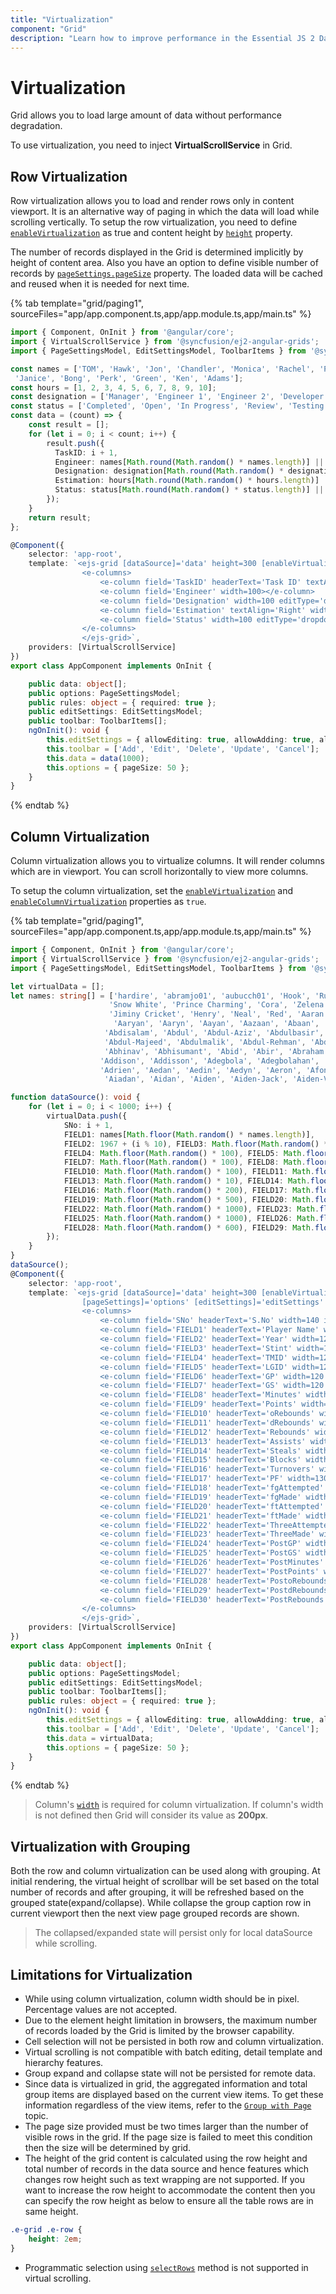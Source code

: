 ```yaml
---
title: "Virtualization"
component: "Grid"
description: "Learn how to improve performance in the Essential JS 2 DataGrid control by using row and column virtualization and grouping with virtualization. Also learn about the limitations of virtualization."
---
```


# Virtualization

Grid allows you to load large amount of data without performance degradation.

To use virtualization, you need to inject **VirtualScrollService** in Grid.

## Row Virtualization

Row virtualization allows you to load and render rows only in content viewport. It is an alternative way of
paging in which the data will load while scrolling vertically.
To setup the row virtualization, you need to define
[`enableVirtualization`](../api/grid/#enablevirtualization) as true and
content height by [`height`](../api/grid/#height) property.

The number of records displayed in the Grid is determined implicitly by height of content area. Also you have an option to define visible
number of records by
[`pageSettings.pageSize`](../api/grid/pageSettingsModel/#pagesize) property.
The loaded data will be cached and reused when it is needed for next time.

{% tab template="grid/paging1", sourceFiles="app/app.component.ts,app/app.module.ts,app/main.ts" %}

```typescript
import { Component, OnInit } from '@angular/core';
import { VirtualScrollService } from '@syncfusion/ej2-angular-grids';
import { PageSettingsModel, EditSettingsModel, ToolbarItems } from '@syncfusion/ej2-angular-grids';

const names = ['TOM', 'Hawk', 'Jon', 'Chandler', 'Monica', 'Rachel', 'Phoebe', 'Gunther', 'Ross', 'Geller', 'Joey', 'Bing', 'Tribbiani',
 'Janice', 'Bong', 'Perk', 'Green', 'Ken', 'Adams'];
const hours = [1, 2, 3, 4, 5, 6, 7, 8, 9, 10];
const designation = ['Manager', 'Engineer 1', 'Engineer 2', 'Developer', 'Tester'];
const status = ['Completed', 'Open', 'In Progress', 'Review', 'Testing']
const data = (count) => {
    const result = [];
    for (let i = 0; i < count; i++) {
        result.push({
          TaskID: i + 1,
          Engineer: names[Math.round(Math.random() * names.length)] || names[0],
          Designation: designation[Math.round(Math.random() * designation.length)] || designation[0],
          Estimation: hours[Math.round(Math.random() * hours.length)] || hours[0],
          Status: status[Math.round(Math.random() * status.length)] || status[0]
        });
    }
    return result;
};

@Component({
    selector: 'app-root',
    template: `<ejs-grid [dataSource]='data' height=300 [enableVirtualization]=true [pageSettings]='options' [editSettings]='editSettings' [toolbar]='toolbar'>
                <e-columns>
                    <e-column field='TaskID' headerText='Task ID' textAlign='Right' width=100 isPrimaryKey='true' [validationRules]='rules'></e-column>
                    <e-column field='Engineer' width=100></e-column>
                    <e-column field='Designation' width=100 editType='dropdownedit' [validationRules]='rules'></e-column>
                    <e-column field='Estimation' textAlign='Right' width=100 editType='numericedit' [validationRules]='rules'></e-column>
                    <e-column field='Status' width=100 editType='dropdownedit'></e-column>
                </e-columns>
                </ejs-grid>`,
    providers: [VirtualScrollService]
})
export class AppComponent implements OnInit {

    public data: object[];
    public options: PageSettingsModel;
    public rules: object = { required: true };
    public editSettings: EditSettingsModel;
    public toolbar: ToolbarItems[];
    ngOnInit(): void {
        this.editSettings = { allowEditing: true, allowAdding: true, allowDeleting: true, mode: 'Normal' };
        this.toolbar = ['Add', 'Edit', 'Delete', 'Update', 'Cancel'];
        this.data = data(1000);
        this.options = { pageSize: 50 };
    }
}

```

{% endtab %}

## Column Virtualization

Column virtualization allows you to virtualize columns. It will render columns which are in viewport.
You can scroll horizontally to view more columns.

To setup the column virtualization, set the
[`enableVirtualization`](../api/grid/#enablevirtualization) and
[`enableColumnVirtualization`](../api/grid/#enablecolumnvirtualization) properties as `true`.

{% tab template="grid/paging1", sourceFiles="app/app.component.ts,app/app.module.ts,app/main.ts" %}

```typescript
import { Component, OnInit } from '@angular/core';
import { VirtualScrollService } from '@syncfusion/ej2-angular-grids';
import { PageSettingsModel, EditSettingsModel, ToolbarItems } from '@syncfusion/ej2-angular-grids';

let virtualData = [];
let names: string[] = ['hardire', 'abramjo01', 'aubucch01', 'Hook', 'Rumpelstiltskin', 'Belle', 'Emma', 'Regina', 'Aurora', 'Elsa', 'Anna',
                      'Snow White', 'Prince Charming', 'Cora', 'Zelena', 'August', 'Mulan', 'Graham', 'Discord', 'Will', 'Robin Hood',
                      'Jiminy Cricket', 'Henry', 'Neal', 'Red', 'Aaran', 'Aaren', 'Aarez', 'Aarman', 'Aaron', 'Aaron-James', 'Aarron',
                       'Aaryan', 'Aaryn', 'Aayan', 'Aazaan', 'Abaan', 'Abbas', 'Abdallah', 'Abdalroof', 'Abdihakim', 'Abdirahman',
                     'Abdisalam', 'Abdul', 'Abdul-Aziz', 'Abdulbasir', 'Abdulkadir', 'Abdulkarem', 'Abdulkhader', 'Abdullah',
                     'Abdul-Majeed', 'Abdulmalik', 'Abdul-Rehman', 'Abdur', 'Abdurraheem', 'Abdur-Rahman', 'Abdur-Rehmaan', 'Abel',
                     'Abhinav', 'Abhisumant', 'Abid', 'Abir', 'Abraham', 'Abu', 'Abubakar', 'Ace', 'Adain', 'Adam', 'Adam-James',
                    'Addison', 'Addisson', 'Adegbola', 'Adegbolahan', 'Aden', 'Adenn', 'Adie', 'Adil', 'Aditya', 'Adnan', 'Adrian',
                    'Adrien', 'Aedan', 'Aedin', 'Aedyn', 'Aeron', 'Afonso', 'Ahmad', 'Ahmed', 'Ahmed-Aziz', 'Ahoua', 'Ahtasham',
                     'Aiadan', 'Aidan', 'Aiden', 'Aiden-Jack', 'Aiden-Vee'];

function dataSource(): void {
    for (let i = 0; i < 1000; i++) {
        virtualData.push({
            SNo: i + 1,
            FIELD1: names[Math.floor(Math.random() * names.length)],
            FIELD2: 1967 + (i % 10), FIELD3: Math.floor(Math.random() * 200),
            FIELD4: Math.floor(Math.random() * 100), FIELD5: Math.floor(Math.random() * 2000), FIELD6: Math.floor(Math.random() * 1000),
            FIELD7: Math.floor(Math.random() * 100), FIELD8: Math.floor(Math.random() * 10), FIELD9: Math.floor(Math.random() * 10),
            FIELD10: Math.floor(Math.random() * 100), FIELD11: Math.floor(Math.random() * 100), FIELD12: Math.floor(Math.random() * 1000),
            FIELD13: Math.floor(Math.random() * 10), FIELD14: Math.floor(Math.random() * 10), FIELD15: Math.floor(Math.random() * 1000),
            FIELD16: Math.floor(Math.random() * 200), FIELD17: Math.floor(Math.random() * 300), FIELD18: Math.floor(Math.random() * 400),
            FIELD19: Math.floor(Math.random() * 500), FIELD20: Math.floor(Math.random() * 700), FIELD21: Math.floor(Math.random() * 800),
            FIELD22: Math.floor(Math.random() * 1000), FIELD23: Math.floor(Math.random() * 2000), FIELD24: Math.floor(Math.random() * 150),
            FIELD25: Math.floor(Math.random() * 1000), FIELD26: Math.floor(Math.random() * 100), FIELD27: Math.floor(Math.random() * 400),
            FIELD28: Math.floor(Math.random() * 600), FIELD29: Math.floor(Math.random() * 500), FIELD30: Math.floor(Math.random() * 300),
        });
    }
}
dataSource();
@Component({
    selector: 'app-root',
    template: `<ejs-grid [dataSource]='data' height=300 [enableVirtualization]=true [enableColumnVirtualization]=true
                [pageSettings]='options' [editSettings]='editSettings' [toolbar]='toolbar'>
                <e-columns>
                    <e-column field='SNo' headerText='S.No' width=140 isPrimaryKey='true' [validationRules]='rules'></e-column>
                    <e-column field='FIELD1' headerText='Player Name' width=140 editType='dropdownedit' [validationRules]='rules'></e-column>
                    <e-column field='FIELD2' headerText='Year' width=120 textAlign='Right'></e-column>
                    <e-column field='FIELD3' headerText='Stint' width=120 textAlign='Right'></e-column>
                    <e-column field='FIELD4' headerText='TMID' width=120 textAlign='Right'></e-column>
                    <e-column field='FIELD5' headerText='LGID' width=120 textAlign='Right'></e-column>
                    <e-column field='FIELD6' headerText='GP' width=120 textAlign='Right'></e-column>
                    <e-column field='FIELD7' headerText='GS' width=120 textAlign='Right'></e-column>
                    <e-column field='FIELD8' headerText='Minutes' width=120 textAlign='Right'></e-column>
                    <e-column field='FIELD9' headerText='Points' width=120 textAlign='Right'></e-column>
                    <e-column field='FIELD10' headerText='oRebounds' width=130 textAlign='Right'></e-column>
                    <e-column field='FIELD11' headerText='dRebounds' width=130 textAlign='Right'></e-column>
                    <e-column field='FIELD12' headerText='Rebounds' width=120 textAlign='Right'></e-column>
                    <e-column field='FIELD13' headerText='Assists' width=120 textAlign='Right'></e-column>
                    <e-column field='FIELD14' headerText='Steals' width=120 textAlign='Right'></e-column>
                    <e-column field='FIELD15' headerText='Blocks' width=120 textAlign='Right'></e-column>
                    <e-column field='FIELD16' headerText='Turnovers' width=130 textAlign='Right'></e-column>
                    <e-column field='FIELD17' headerText='PF' width=130 textAlign='Right'></e-column>
                    <e-column field='FIELD18' headerText='fgAttempted' width=150 textAlign='Right'></e-column>
                    <e-column field='FIELD19' headerText='fgMade' width=120 textAlign='Right'></e-column>
                    <e-column field='FIELD20' headerText='ftAttempted' width=150 textAlign='Right'></e-column>
                    <e-column field='FIELD21' headerText='ftMade' width=120 textAlign='Right'></e-column>
                    <e-column field='FIELD22' headerText='ThreeAttempted' width=150 textAlign='Right'></e-column>
                    <e-column field='FIELD23' headerText='ThreeMade' width=130 textAlign='Right'></e-column>
                    <e-column field='FIELD24' headerText='PostGP' width=120 textAlign='Right'></e-column>
                    <e-column field='FIELD25' headerText='PostGS' width=120 textAlign='Right'></e-column>
                    <e-column field='FIELD26' headerText='PostMinutes' width=120 textAlign='Right'></e-column>
                    <e-column field='FIELD27' headerText='PostPoints' width=130 textAlign='Right'></e-column>
                    <e-column field='FIELD28' headerText='PostoRebounds' width=130 textAlign='Right'></e-column>
                    <e-column field='FIELD29' headerText='PostdRebounds' width=130 textAlign='Right'></e-column>
                    <e-column field='FIELD30' headerText='PostRebounds' width=130 textAlign='Right' editType='numericedit' [validationRules]='rules'></e-column>
                </e-columns>
                </ejs-grid>`,
    providers: [VirtualScrollService]
})
export class AppComponent implements OnInit {

    public data: object[];
    public options: PageSettingsModel;
    public editSettings: EditSettingsModel;
    public toolbar: ToolbarItems[];
    public rules: object = { required: true };
    ngOnInit(): void {
        this.editSettings = { allowEditing: true, allowAdding: true, allowDeleting: true, mode: 'Normal' };
        this.toolbar = ['Add', 'Edit', 'Delete', 'Update', 'Cancel'];
        this.data = virtualData;
        this.options = { pageSize: 50 };
    }
}

```

{% endtab %}

> Column's [`width`](../api/grid/column/#width) is required for column virtualization.
If column's width is not defined then Grid will consider its value as **200px**.

## Virtualization with Grouping

Both the row and column virtualization can be used along with grouping. At initial rendering, the virtual height of scrollbar will be set based on the total number of records and after grouping, it will be refreshed based on the grouped state(expand/collapse). While collapse the group caption row in current viewport then the next view page grouped records are shown.

> The collapsed/expanded state will persist only for local dataSource while scrolling.

## Limitations for Virtualization

* While using column virtualization, column width should be in pixel. Percentage values are not accepted.
* Due to the element height limitation in browsers, the maximum number of records loaded by the Grid is limited by the browser capability.
* Cell selection will not be persisted in both row and column virtualization.
* Virtual scrolling is not compatible with batch editing, detail template and hierarchy features.
* Group expand and collapse state will not be persisted for remote data.
* Since data is virtualized in grid, the aggregated information and total group items are displayed based on the current view items.
To get these information regardless of the view items, refer to the
[`Group with Page`](./grouping#group-with-paging) topic.
* The page size provided must be two times larger than the number of visible rows in the grid.
If the page size is failed to meet this condition then the size will be determined by grid.
* The height of the grid content is calculated using the row height and total number of records
in the data source and hence features which changes row height such as text wrapping are not supported.
If you want to increase the row height to accommodate the content then you can specify the
 row height as below to ensure all the table rows are in same height.

```css
.e-grid .e-row {
    height: 2em;
}
```

* Programmatic selection using [`selectRows`](../api/grid/#selectrows) method is not supported in virtual scrolling.